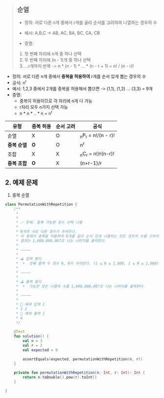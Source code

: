 > ## 순열
> - 정의: 서로 다른 n개 중에서 r개를 골라 순서를 고려하여 나열하는 경우의 수
> - 예시: A,B,C -> AB, AC, BA, BC, CA, CB
> 
> - 증명:
> 1. 첫 번째 자리에 n개 중 하나 선택
> 2. 두 번째 자리에 (n - 1)개 중 하나 선택
> 3. ...r개까지 반복
> -> n * (n - 1) * ... * (n - r + 1) = n! / (n - r)!

- 정의: 서로 다른 n개 중에서 **중복을 허용하여** r개를 순서 있게 뽑는 경우의 수
- 공식: n<sup>r</sup>
- 예시: 1,2,3 중에서 2개를 중복을 허용해서 뽑으면 
  -> (1,1), (1,2) ... (3,3) = 9개
- 증명: 
	- 중복이 허용이므로 각 자리에 n개 다 가능
	- r자리 모두 n가지 선택 가능
	- n * n * .. * n = n<sup>r</sup>


| **유형**    | **중복 허용** | **순서 고려** | **공식**                                  |
| --------- | --------- | --------- | --------------------------------------- |
| 순열        | X         | O         | <sub>n</sub>P<sub>r</sub> = n!/(n - r)! |
| **중복 순열** | **O**     | O         | n<sup>r</sup>                           |
| 조합        | X         | X         | <sub>n</sub>C<sub>r</sub> = n!/r(n-r)!  |
| **중복 조합** | **O**     | X         | (n+r-1)/r                               |

## 2. 예제 문제
1) 중복 순열
```kotlin
class PermutationWithRepetition {  
    /**  
     *    
     *    
     * ✅ 문제: 중복 가능한 정수 선택 나열  
     *  
     * N개의 서로 다른 정수가 주어진다.  
     * 이 중에서 중복을 허용하여 R개를 골라 순서 있게 나열하는 모든 경우의 수를 구하라.  
     * 결과는 1,000,000,007로 나눈 나머지를 출력한다.  
     *     
     * ⸻  
     *  
     * ⛳ 입력 형식  
     *  •  첫째 줄에 두 정수 N, R이 주어진다. (1 ≤ N ≤ 1,000, 1 ≤ R ≤ 1,000)  
     *   
     * ⸻  
     *  
     * ⛳ 출력 형식  
     *  •  가능한 모든 나열의 수를 1,000,000,007로 나눈 나머지를 출력한다.  
     *  
     * ⸻  
     *  
     * 📘 예제 입력 1     
     * 3 2   
     * 📗 예제 출력 1    
     * 9  
     */  
  
    @Test  
    fun solution() {  
        val n = 3  
        val r = 2  
        val expected = 9  
  
        assertEquals(expected, permutationWithRepetition(n, r))  
    }  
  
    private fun permutationWithRepetition(n: Int, r: Int): Int {  
        return n.toDouble().pow(r).toInt()  
    }  
  
}
```
